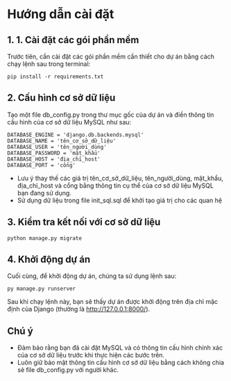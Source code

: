 # Hướng dẫn cài đặt
## 1. 1. Cài đặt các gói phần mềm
Trước tiên, cần cài đặt các gói phần mềm cần thiết cho dự án bằng cách chạy lệnh sau trong terminal:

```commandline
pip install -r requirements.txt
```
## 2. Cấu hình cơ sở dữ liệu
Tạo một file db_config.py trong thư mục gốc của dự án và điền thông tin cấu hình của cơ sở dữ liệu MySQL như sau:
```commandline
DATABASE_ENGINE = 'django.db.backends.mysql'
DATABASE_NAME = 'tên_cơ_sở_dữ_liệu'
DATABASE_USER = 'tên_người_dùng'
DATABASE_PASSWORD = 'mật_khẩu'
DATABASE_HOST = 'địa_chỉ_host'
DATABASE_PORT = 'cổng'
```
-   Lưu ý thay thế các giá trị tên_cơ_sở_dữ_liệu, tên_người_dùng, mật_khẩu, địa_chỉ_host và cổng bằng thông tin cụ thể của cơ sở dữ liệu MySQL bạn đang sử dụng.
-   Sử dụng dữ liệu trong file init_sql.sql để khởi tạo giá trị cho các quan hệ
## 3. Kiểm tra kết nối với cơ sở dữ liệu
```commandline
python manage.py migrate
```
## 4. Khởi động dự án
Cuối cùng, để khởi động dự án, chúng ta sử dụng lệnh sau:
```commandline
py manage.py runserver
```
Sau khi chạy lệnh này, bạn sẽ thấy dự án được khởi động trên địa chỉ mặc định của Django (thường là http://127.0.0.1:8000/).
## Chú ý
-   Đảm bảo rằng bạn đã cài đặt MySQL và có thông tin cấu hình chính xác của cơ sở dữ liệu trước khi thực hiện các bước trên.
-   Luôn giữ bảo mật thông tin cấu hình cơ sở dữ liệu bằng cách không chia sẻ file db_config.py với người khác.
